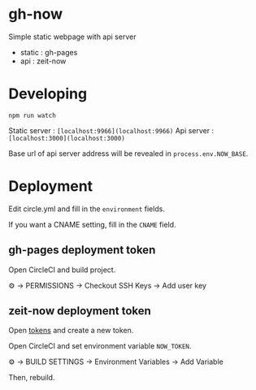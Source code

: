# gh-now

Simple static webpage with api server

- static : gh-pages
- api : zeit-now

# Developing

```
npm run watch
```

Static server : `[localhost:9966](localhost:9966)`
Api server    : `[localhost:3000](localhost:3000)`

Base url of api server address will be revealed in `process.env.NOW_BASE`.

# Deployment

Edit circle.yml and fill in the `environment` fields.

If you want a CNAME setting, fill in the `CNAME` field.

## gh-pages deployment token

Open CircleCI and build project.

⚙ -> PERMISSIONS -> Checkout SSH Keys -> Add user key

## zeit-now deployment token

Open [tokens](https://zeit.co/account/tokens) and create a new token.

Open CircleCI and set environment variable `NOW_TOKEN`.

⚙ -> BUILD SETTINGS -> Environment Variables -> Add Variable

Then, rebuild.
